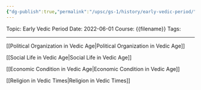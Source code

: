 ```yaml
---
{"dg-publish":true,"permalink":"/upsc/gs-1/history/early-vedic-period/","dgHomeLink":true,"dgPassFrontmatter":false}
---
```


Topic: Early Vedic Period
Date: 2022-06-01
Course: {{filename}}
Tags: 

---



[[Political Organization in Vedic Age|Political Organization in Vedic Age]]

[[Social Life in Vedic Age|Social Life in Vedic Age]]

[[Economic Condition in Vedic Age|Economic Condition in Vedic Age]]

[[Religion in Vedic Times|Religion in Vedic Times]]
